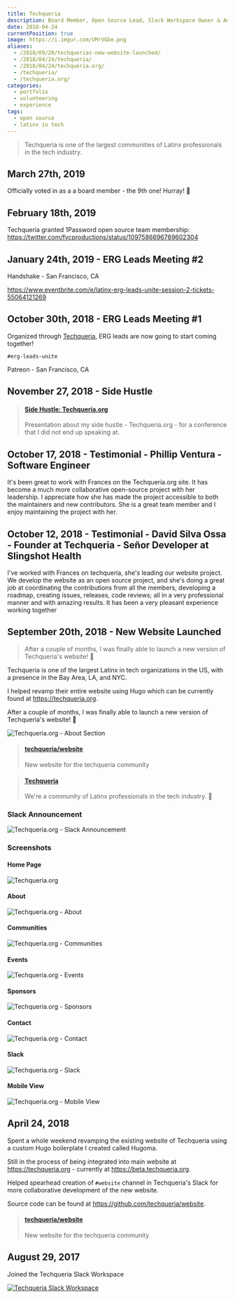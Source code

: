 ```yaml
---
title: Techqueria
description: Board Member, Open Source Lead, Slack Workspace Owner & Admin 🌮
date: 2018-04-24
currentPosition: true
image: https://i.imgur.com/VMrVGbe.png
aliases:
  - /2018/09/20/techquerias-new-website-launched/
  - /2018/04/24/techqueria/
  - /2018/04/24/techqueria.org/
  - /techqueria/
  - /techqueria.org/
categories:
  - portfolio
  - volunteering
  - experience
tags:
  - open source
  - latinx in tech
---
```


> Techqueria is one of the largest communities of Latinx professionals in the tech industry.

## March 27th, 2019

Officially voted in as a a board member - the 9th one! Hurray! 🎉

## February 18th, 2019

Techqueria granted 1Password open source team membership: https://twitter.com/fvcproductions/status/1097586696789602304

## January 24th, 2019 - ERG Leads Meeting #2

Handshake - San Francisco, CA

https://www.eventbrite.com/e/latinx-erg-leads-unite-session-2-tickets-55064121269

## October 30th, 2018 - ERG Leads Meeting #1

Organized through [Techqueria](https://techqueria.org?source=fvcproductions), ERG leads are now going to start coming together!

`#erg-leads-unite`

Patreon - San Francisco, CA

## November 27, 2018 - Side Hustle

<blockquote class="embedly-card" data-card-controls="0"><h4><a href="https://www.slideshare.net/FVCproductions/side-hustle-techqueriaorg">Side Hustle: Techqueria.org</a></h4><p>Presentation about my side hustle - Techqueria.org - for a conference that I did not end up speaking at.</p></blockquote>
<script async src="//cdn.embedly.com/widgets/platform.js" charset="UTF-8"></script>

## October 17, 2018 - Testimonial - Phillip Ventura - Software Engineer

It's been great to work with Frances on the Techqueria.org site. It has become a much more collaborative open-source project with her leadership. I appreciate how she has made the project accessible to both the maintainers and new contributors. She is a great team member and I enjoy maintaining the project with her.

## October 12, 2018 - Testimonial - David Silva Ossa - Founder at Techqueria - Señor Developer at Slingshot Health

I've worked with Frances on techqueria, she's leading our website project. We develop the website as an open source project, and she's doing a great job at coordinating the contributions from all the members, developing a roadmap, creating issues, releases, code reviews; all in a very professional manner and with amazing results. It has been a very pleasant experience working together

## September 20th, 2018 - New Website Launched

> After a couple of months, I was finally able to launch a new version of Techqueria's website! 🌮

Techqueria is one of the largest Latinx in tech organizations in the US, with a presence in the Bay Area, LA, and NYC.

I helped revamp their entire website using Hugo which can be currently found at https://techqueria.org.

After a couple of months, I was finally able to launch a new version of Techqueria's website! 🎉

![Techqueria.org - About Section](https://i.imgur.com/BFKbzGO.png)

<blockquote class="embedly-card" data-card-controls="0"><h4><a href="https://github.com/techqueria/website">techqueria/website</a></h4><p>New website for the techqueria community</p></blockquote>
<script async src="//cdn.embedly.com/widgets/platform.js" charset="UTF-8"></script>

<blockquote class="embedly-card" data-card-controls="0"><h4><a href="https://techqueria.org/">Techqueria</a></h4><p>We're a community of Latinx professionals in the tech industry. 🌮️</p></blockquote>
<script async src="//cdn.embedly.com/widgets/platform.js" charset="UTF-8"></script>

### Slack Announcement

![Techqueria.org - Slack Announcement](https://i.imgur.com/KTAC8cF.jpg)

### Screenshots

#### Home Page

![Techqueria.org](https://i.imgur.com/tQybo3m.png)

#### About

![Techqueria.org - About](https://i.imgur.com/MMU7dOy.png)

#### Communities

![Techqueria.org - Communities](https://i.imgur.com/QJR6HjS.png)

#### Events

![Techqueria.org - Events](https://i.imgur.com/0SzGfEg.png)

#### Sponsors

![Techqueria.org - Sponsors](https://i.imgur.com/KIyBhV3.png)

#### Contact

![Techqueria.org - Contact](https://i.imgur.com/CB9Mb0O.png)

#### Slack

![Techqueria.org - Slack](https://i.imgur.com/sxC8sqA.png)

#### Mobile View

![Techqueria.org - Mobile View](https://i.imgur.com/Waxo31s.png)

## April 24, 2018

Spent a whole weekend revamping the existing website of Techqueria using a custom Hugo boilerplate I created called Hugoma.

Still in the process of being integrated into main website at https://techqueria.org - currently at https://beta.techqueria.org.

Helped spearhead creation of `#website` channel in Techqueria's Slack for more collaborative development of the new website.

Source code can be found at https://github.com/techqueria/website.

<blockquote class="embedly-card" data-card-controls="0"><h4><a href="https://github.com/techqueria/website">techqueria/website</a></h4><p>New website for the techqueria community</p></blockquote>
<script async src="//cdn.embedly.com/widgets/platform.js" charset="UTF-8"></script>

## August 29, 2017

Joined the Techqueria Slack Workspace

[![Techqueria Slack Workspace](https://i.imgur.com/xGKYNnB.png)](https://latinos.slack.com/archives/C0L45RV3Q/p1504037258000428)
